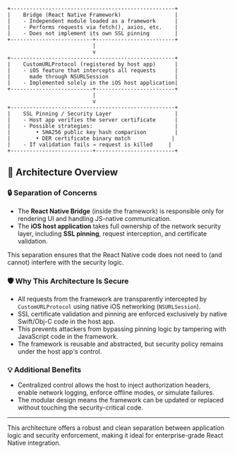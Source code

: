```
+----------------------------------------------------+
|    Bridge (React Native Framework)                 |
|    - Independent module loaded as a framework      |
|    - Performs requests via fetch(), axios, etc.    |
|    - Does not implement its own SSL pinning        |
+--------------------------+-------------------------+
                           |
                           v
+----------------------------------------------------+
|    CustomURLProtocol (registered by host app)      |
|    - iOS feature that intercepts all requests      |
|      made through NSURLSession                     |
|    - Implemented solely in the iOS host application|
+--------------------------+-------------------------+
                           |
                           v
+----------------------------------------------------+
|    SSL Pinning / Security Layer                    |
|    - Host app verifies the server certificate      |
|    - Possible strategies:                          |
|        • SHA256 public key hash comparison         |
|        • DER certificate binary match             |
|    - If validation fails → request is killed     |
+--------------------------+-------------------------+
```

## 🧐 Architecture Overview

### 🔒 Separation of Concerns

- The **React Native Bridge** (inside the framework) is responsible only for rendering UI and handling JS-native communication.
- The **iOS host application** takes full ownership of the network security layer, including **SSL pinning**, request interception, and certificate validation.

This separation ensures that the React Native code does not need to (and cannot) interfere with the security logic.

### 🛡️ Why This Architecture Is Secure

- All requests from the framework are transparently intercepted by `CustomURLProtocol` using native iOS networking (`NSURLSession`).
- SSL certificate validation and pinning are enforced exclusively by native Swift/Obj-C code in the host app.
- This prevents attackers from bypassing pinning logic by tampering with JavaScript code in the framework.
- The framework is reusable and abstracted, but security policy remains under the host app's control.

### 💡 Additional Benefits

- Centralized control allows the host to inject authorization headers, enable network logging, enforce offline modes, or simulate failures.
- The modular design means the framework can be updated or replaced without touching the security-critical code.

---

This architecture offers a robust and clean separation between application logic and security enforcement, making it ideal for enterprise-grade React Native integration.

